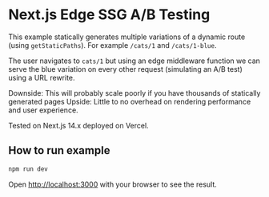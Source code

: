 # Next.js Edge SSG A/B Testing

This example statically generates multiple variations of a dynamic route (using `getStaticPaths`). For example `/cats/1` and `/cats/1-blue`.

The user navigates to `cats/1` but using an edge middleware function we can serve the blue variation on every other request (simulating an A/B test) using a URL rewrite.

Downside: This will probably scale poorly if you have thousands of statically generated pages
Upside: Little to no overhead on rendering performance and user experience.

Tested on Next.js 14.x deployed on Vercel.

## How to run example

```bash
npm run dev
```

Open [http://localhost:3000](http://localhost:3000) with your browser to see the result.
